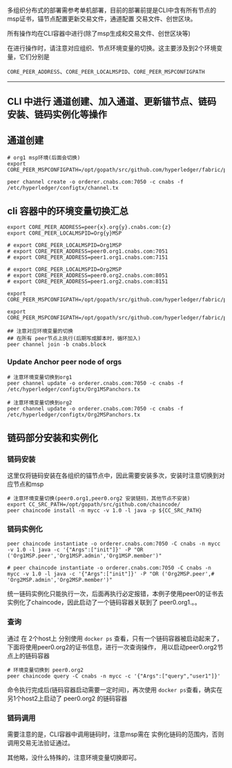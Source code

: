 多组织分布式的部署需参考单机部署，目前的部署前提是CLI中含有所有节点的msp证书，锚节点配置更新交易文件，通道配置
交易文件、创世区块。

所有操作均在CLI容器中进行(除了msp生成和交易文件、创世区块等)

在进行操作时，请注意对应组织、节点环境变量的切换。这主要涉及到2个环境变量，它们分别是

`CORE_PEER_ADDRESS`、`CORE_PEER_LOCALMSPID`、`CORE_PEER_MSPCONFIGPATH`

------

## CLI 中进行 通道创建、加入通道、更新锚节点、链码安装、链码实例化等操作

## 通道创建

``` shell
# org1 msp环境(后面会切换)
export CORE_PEER_MSPCONFIGPATH=/opt/gopath/src/github.com/hyperledger/fabric/peer/crypto/peerOrganizations/org1.cnabs.com/users/Admin@org1.cnabs.com/msp

peer channel create -o orderer.cnabs.com:7050 -c cnabs -f /etc/hyperledger/configtx/channel.tx
```

## cli 容器中的环境变量切换汇总

``` shell
export CORE_PEER_ADDRESS=peer{x}.org{y}.cnabs.com:{z}
export CORE_PEER_LOCALMSPID=Org{y}MSP

# export CORE_PEER_LOCALMSPID=Org1MSP
# export CORE_PEER_ADDRESS=peer0.org1.cnabs.com:7051
# export CORE_PEER_ADDRESS=peer1.org1.cnabs.com:7151

# export CORE_PEER_LOCALMSPID=Org2MSP
# export CORE_PEER_ADDRESS=peer0.org2.cnabs.com:8051
# export CORE_PEER_ADDRESS=peer1.org2.cnabs.com:8151

export CORE_PEER_MSPCONFIGPATH=/opt/gopath/src/github.com/hyperledger/fabric/peer/crypto/peerOrganizations/org1.cnabs.com/users/Admin@org1.cnabs.com/msp

export CORE_PEER_MSPCONFIGPATH=/opt/gopath/src/github.com/hyperledger/fabric/peer/crypto/peerOrganizations/org2.cnabs.com/users/Admin@org2.cnabs.com/msp

```

```shell
## 注意对应环境变量的切换
## 在所有 peer节点上执行(后期写成脚本时，循环加入)
peer channel join -b cnabs.block
```

### Update Anchor peer node of orgs

```shell
# 注意环境变量切换到org1
peer channel update -o orderer.cnabs.com:7050 -c cnabs -f /etc/hyperledger/configtx/Org1MSPanchors.tx

# 注意环境变量切换到org2
peer channel update -o orderer.cnabs.com:7050 -c cnabs -f /etc/hyperledger/configtx/Org2MSPanchors.tx
```

## 链码部分安装和实例化

### 链码安装

这里仅将链码安装在各组织的锚节点中，因此需要安装多次，安装时注意切换到对应节点和msp

``` shell
# 注意环境变量切换(peer0.org1,peer0.org2 安装链码，其他节点不安装)
export CC_SRC_PATH=/opt/gopath/src/github.com/chaincode/
peer chaincode install -n mycc -v 1.0 -l java -p ${CC_SRC_PATH}
```

### 链码实例化

``` shell
peer chaincode instantiate -o orderer.cnabs.com:7050 -C cnabs -n mycc -v 1.0 -l java -c '{"Args":["init"]}' -P "OR ('Org1MSP.peer','Org1MSP.admin','Org1MSP.member')"

# peer chaincode instantiate -o orderer.cnabs.com:7050 -C cnabs -n mycc -v 1.0 -l java -c '{"Args":["init"]}' -P "OR ('Org2MSP.peer',# 'Org2MSP.admin','Org2MSP.member')"
```

统一链码实例化只能执行一次，后面再执行必定报错，本例子使用peer0的证书去实例化了chaincode，因此启动了一个链码容器关联到了 peer0.org1.。。

### 查询

通过 在 2个host上 分别使用 `docker ps` 查看，只有一个链码容器被启动起来了，下面将使用peer0.org2的证书信息，进行一次查询操作，
用以启动peer0.org2节点上的链码容器

``` shell
# 环境变量切换到 peer0.org2
peer chaincode query -C cnabs -n mycc -c '{"Args":["query","user1"]}'
```
命令执行完成后(链码容器启动需要一定时间)，再次使用 `docker ps`查看，确实在另1个host2上启动了 peer0.org2 的链码容器

### 链码调用

需要注意的是，CLI容器中调用链码时，注意msp需在 实例化链码的范围内，否则调用交易无法验证通过。

其他略，没什么特殊的，注意环境变量切换即可。
